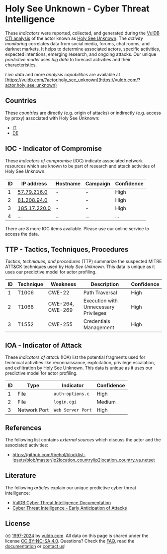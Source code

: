 # Holy See Unknown - Cyber Threat Intelligence

These _indicators_ were reported, collected, and generated during the [VulDB CTI analysis](https://vuldb.com/?kb.cti) of the actor known as [Holy See Unknown](https://vuldb.com/?actor.holy_see_unknown). The _activity monitoring_ correlates data from social media, forums, chat rooms, and darknet markets. It helps to determine associated actors, specific activities, expected intentions, emerging research, and ongoing attacks. Our unique _predictive model_ uses _big data_ to forecast activities and their characteristics.

_Live data_ and more _analysis capabilities_ are available at [https://vuldb.com/?actor.holy_see_unknown](https://vuldb.com/?actor.holy_see_unknown)

## Countries

These _countries_ are directly (e.g. origin of attacks) or indirectly (e.g. access by proxy) associated with Holy See Unknown:

* [IT](https://vuldb.com/?country.it)
* [DE](https://vuldb.com/?country.de)

## IOC - Indicator of Compromise

These _indicators of compromise_ (IOC) indicate associated network resources which are known to be part of research and attack activities of Holy See Unknown.

ID | IP address | Hostname | Campaign | Confidence
-- | ---------- | -------- | -------- | ----------
1 | [57.79.216.0](https://vuldb.com/?ip.57.79.216.0) | - | - | High
2 | [81.208.94.0](https://vuldb.com/?ip.81.208.94.0) | - | - | High
3 | [185.17.220.0](https://vuldb.com/?ip.185.17.220.0) | - | - | High
4 | ... | ... | ... | ...

There are 8 more IOC items available. Please use our online service to access the data.

## TTP - Tactics, Techniques, Procedures

_Tactics, techniques, and procedures_ (TTP) summarize the suspected MITRE ATT&CK techniques used by _Holy See Unknown_. This data is unique as it uses our predictive model for actor profiling.

ID | Technique | Weakness | Description | Confidence
-- | --------- | -------- | ----------- | ----------
1 | T1006 | CWE-22 | Path Traversal | High
2 | T1068 | CWE-264, CWE-269 | Execution with Unnecessary Privileges | High
3 | T1552 | CWE-255 | Credentials Management | High

## IOA - Indicator of Attack

These _indicators of attack_ (IOA) list the potential fragments used for technical activities like reconnaissance, exploitation, privilege escalation, and exfiltration by Holy See Unknown. This data is unique as it uses our predictive model for actor profiling.

ID | Type | Indicator | Confidence
-- | ---- | --------- | ----------
1 | File | `auth-options.c` | High
2 | File | `login.cgi` | Medium
3 | Network Port | `Web Server Port` | High

## References

The following list contains _external sources_ which discuss the actor and the associated activities:

* https://github.com/firehol/blocklist-ipsets/blob/master/ip2location_country/ip2location_country_va.netset

## Literature

The following _articles_ explain our unique predictive cyber threat intelligence:

* [VulDB Cyber Threat Intelligence Documentation](https://vuldb.com/?kb.cti)
* [Cyber Threat Intelligence - Early Anticipation of Attacks](https://www.scip.ch/en/?labs.20201022)

## License

(c) [1997-2024](https://vuldb.com/?kb.changelog) by [vuldb.com](https://vuldb.com/?kb.about). All data on this page is shared under the license [CC BY-NC-SA 4.0](https://creativecommons.org/licenses/by-nc-sa/4.0/). Questions? Check the [FAQ](https://vuldb.com/?kb.faq), read the [documentation](https://vuldb.com/?kb) or [contact us](https://vuldb.com/?contact)!
